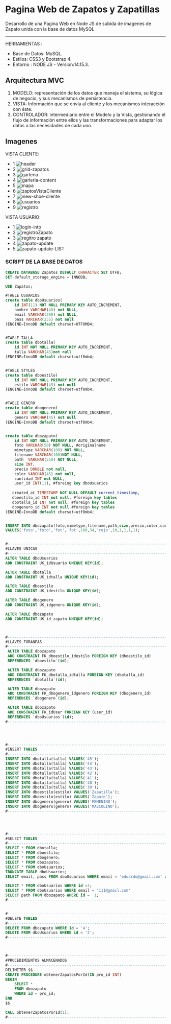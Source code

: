 
# Pagina Web de Zapatos y Zapatillas
Desarrollo de una Pagina Web en Node JS de subida de imagenes de Zapato unida con la base de datos MySQL 

------------

HERRAMIENTAS :
- Base de Datos: MySQL.
- Estilos: CSS3 y Bootstrap 4.
- Entorno : NODE JS - Version:14.15.3.

## Arquitectura MVC
1. MODELO: representación de los datos que maneja el sistema, su lógica de negocio, y sus mecanismos de persistencia.
2. VISTA: Información que se envía al cliente y los mecanismos interacción con éste.
3. CONTROLADOR: intermediario entre el Modelo y la Vista, gestionando el flujo de información entre ellos y las transformaciones para adaptar los datos a las necesidades de cada uno.

## Imagenes
VISTA CLIENTE:
- 1
![header](https://user-images.githubusercontent.com/68178186/105248348-3d57cc80-5b44-11eb-83b3-f1c4600cfe3b.PNG)
- 2
![grid-zapatos](https://user-images.githubusercontent.com/68178186/105248418-5ceef500-5b44-11eb-8236-23884543aa0e.PNG)
- 3
![garleria](https://user-images.githubusercontent.com/68178186/105248447-68dab700-5b44-11eb-9e17-5df9b63ab7a0.PNG)
- 4
![garleria-content](https://user-images.githubusercontent.com/68178186/105248466-72641f00-5b44-11eb-8ff0-8b72253dd56f.PNG)
- 5
![mapa](https://user-images.githubusercontent.com/68178186/105249268-daffcb80-5b45-11eb-81c4-d7fb1e2e6de8.PNG)
- 6
![zaptosVistaCliente](https://user-images.githubusercontent.com/68178186/105248702-da1a6a00-5b44-11eb-9e6b-9fe4a0bb9dd3.PNG)
- 7
![view-shoe-cliente](https://user-images.githubusercontent.com/68178186/105251261-28316c80-5b49-11eb-8a08-8eccfa941649.PNG)
- 8
![usuarios](https://user-images.githubusercontent.com/68178186/105248684-d2f35c00-5b44-11eb-9441-8831e36853e6.PNG)
- 9
![registro](https://user-images.githubusercontent.com/68178186/105248649-c242e600-5b44-11eb-88e7-21df851506ba.PNG)




VISTA USUARIO:
- 1
![login-into](https://user-images.githubusercontent.com/68178186/105248760-f7e7cf00-5b44-11eb-8042-4fccf3f90367.PNG)
- 2
![registroZapato](https://user-images.githubusercontent.com/68178186/105884325-de77d480-5fd5-11eb-9d4b-5314763c6ba3.PNG)
- 3
![regitro zapato](https://user-images.githubusercontent.com/68178186/105882630-dfa80200-5fd3-11eb-9352-3bdbff58961c.PNG)
- 4
![zapato-update](https://user-images.githubusercontent.com/68178186/105884053-8ccf4a00-5fd5-11eb-8fc5-1d19e9a93948.PNG)
- 5
![zapato-update-LIST](https://user-images.githubusercontent.com/68178186/105884066-8e990d80-5fd5-11eb-9570-91c1527f6af6.PNG)




### SCRIPT DE LA BASE DE DATOS
```sql
CREATE DATABASE Zapatos DEFAULT CHARACTER SET UTF8;
SET default_storage_engine = INNODB;

USE Zapatos;

#TABLE USUARIOS 
create table dboUsuarios(
    id INT(11) NOT NULL PRIMARY KEY AUTO_INCREMENT,
    nombre VARCHAR(40) not NULL,
    email VARCHAR(200) not NULL,
    pass VARCHAR(255) not null
)ENGINE=InnoDB default charset=UTF8MB4;


#TABLE TALLA
create table dbotalla(
    id INT NOT NULL PRIMARY KEY AUTO_INCREMENT,
    talla VARCHAR(45)not null
)ENGINE=InnoDB default charset=utf8mb4;


#TABLE STYLES
create table dboestilo(
    id INT NOT NULL PRIMARY KEY AUTO_INCREMENT,
    estilo VARCHAR(45) not null
)ENGINE=InnoDB default charset=utf8mb4;


#TABLE GENERO
create table dbogenero(
    id INT NOT NULL PRIMARY KEY AUTO_INCREMENT,
    genero VARCHAR(45) not null
)ENGINE=InnoDB default charset=utf8mb4;


create table dbozapato(
    id INT NOT NULL PRIMARY KEY AUTO_INCREMENT,
    foto VARCHAR(50) NOT NULL, #originalname
    mimetype VARCHAR(100) NOT NULL,
    filename VARCHAR(100)NOT NULL,
    path  VARCHAR(250) NOT NULL,
    size INT,
    precio DOUBLE not null,
    color VARCHAR(45) not null,
    cantidad INT not NULL, 
    user_id INT(11), #foreing key dboUsuarios
  
   created_at TIMESTAMP NOT NULL DEFAULT current_timestamp,
   dboestilo_id INT not null, #foreign key tables
   dbotalla_id INT not null, #foreign key tables
   dbogenero_id INT not null #foreign key tables
)ENGINE=InnoDB default charset=utf8mb4;


INSERT INTO dbozapato(foto,mimetype,filename,path,size,precio,color,cantidad,user_id,dboestilo_id,dbotalla_id,dbogenero_id) 
VALUES('foto','foto','fot','fot',100,34,'rojo',10,1,1,1,1);


#----------------------------------------------------------------------
#LLAVES UNICAS
#----------------------------------------------------------------------
ALTER TABLE dboUsuarios
ADD CONSTRAINT UK_idUsuario UNIQUE KEY(id);

ALTER TABLE dbotalla
ADD CONSTRAINT UK_idtalla UNIQUE KEY(id);

ALTER TABLE dboestilo
ADD CONSTRAINT UK_idestilo UNIQUE KEY(id);

ALTER TABLE dbogenero
ADD CONSTRAINT UK_idgenero UNIQUE KEY(id);

ALTER TABLE dbozapato
ADD CONSTRAINT UK_id_zapato UNIQUE KEY(id);



#----------------------------------------------------------------------
#LLAVES FORANEAS
#----------------------------------------------------------------------
 ALTER TABLE dbozapato
 ADD CONSTRAINT FK_dboestilo_idestilo FOREIGN KEY (dboestilo_id) 
 REFERENCES `dboestilo`(id);

 ALTER TABLE dbozapato
 ADD CONSTRAINT FK_dbotalla_idtalla FOREIGN KEY (dbotalla_id) 
 REFERENCES `dbotalla`(id);

 ALTER TABLE dbozapato
 ADD CONSTRAINT FK_dbogenero_idgenero FOREIGN KEY (dbogenero_id)
 REFERENCES `dbogenero`(id);

 ALTER TABLE dbozapato
 ADD CONSTRAINT FK_idUser FOREIGN KEY (user_id)
 REFERENCES `dboUsuarios`(id);
#----------------------------------------------------------------------



						
#----------------------------------------------------------------------
#INSERT TABLES
#----------------------------------------------------------------------
INSERT INTO dbotalla(talla) VALUES('45');
INSERT INTO dbotalla(talla) VALUES('44');
INSERT INTO dbotalla(talla) VALUES('43');
INSERT INTO dbotalla(talla) VALUES('42');
INSERT INTO dbotalla(talla) VALUES('41');
INSERT INTO dbotalla(talla) VALUES('40');
INSERT INTO dbotalla(talla) VALUES('39');
INSERT INTO dboestilo(estilo) VALUES('Zapatilla');
INSERT INTO dboestilo(estilo) VALUES('Zapato');
INSERT INTO dbogenero(genero) VALUES('FEMENINO');
INSERT INTO dbogenero(genero) VALUES('MASCULINO');
#----------------------------------------------------------------------




#----------------------------------------------------------------------
#SELECT TABLES
#----------------------------------------------------------------------
SELECT * FROM dbotalla;
SELECT * FROM dboestilo;
SELECT * FROM dbogenero;
SELECT * FROM dbozapato;
SELECT * FROM dboUsuarios;
TRUNCATE TABLE dboUsuarios;
SELECT email, pass FROM dboUsuarios WHERE email = 'eduardo@gmail.com' and pass ='anthony123';

SELECT * FROM dboUsuarios WHERE id =1;
SELECT * FROM dboUsuarios WHERE email = '111@gmail.com'
SELECT path FROM dbozapato WHERE id =  1;
#----------------------------------------------------------------------


#----------------------------------------------------------------------
#DELETE TABLES
#----------------------------------------------------------------------
DELETE FROM dbozapato WHERE id = '4';
DELETE FROM dboUsuarios WHERE id = '2';
#----------------------------------------------------------------------



#----------------------------------------------------------------------
#PROCEDIMIENTOS ALMACENADOS
#----------------------------------------------------------------------
DELIMITER $$
CREATE PROCEDURE obtenerZapatosPorId(IN pro_id INT)
BEGIN
    SELECT * 
    FROM dbozapato
    WHERE id = pro_id;
END
$$

CALL obtenerZapatosPorId(1);
#----------------------------------------------------------------------
```

